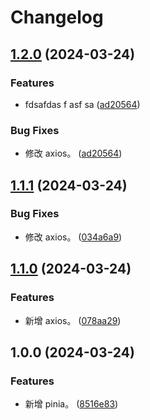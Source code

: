 # Changelog

## [1.2.0](https://github.com/thelastcookies/test/compare/v1.1.1...v1.2.0) (2024-03-24)


### Features

* fdsafdas f asf sa ([ad20564](https://github.com/thelastcookies/test/commit/ad20564e572aa51ae8ef61c0e8401a4cd4012e8e))


### Bug Fixes

* 修改 axios。 ([ad20564](https://github.com/thelastcookies/test/commit/ad20564e572aa51ae8ef61c0e8401a4cd4012e8e))

## [1.1.1](https://github.com/thelastcookies/test/compare/v1.1.0...v1.1.1) (2024-03-24)


### Bug Fixes

* 修改 axios。 ([034a6a9](https://github.com/thelastcookies/test/commit/034a6a953f911c86e6b02cafe93793d72ec670ca))

## [1.1.0](https://github.com/thelastcookies/test/compare/v1.0.0...v1.1.0) (2024-03-24)


### Features

* 新增 axios。 ([078aa29](https://github.com/thelastcookies/test/commit/078aa29951385bbd95c5aeaf54d7ad5e54ca3e1a))

## 1.0.0 (2024-03-24)


### Features

* 新增 pinia。 ([8516e83](https://github.com/thelastcookies/test/commit/8516e8389728fde4d502ee5046cb47f9d0e265ac))
